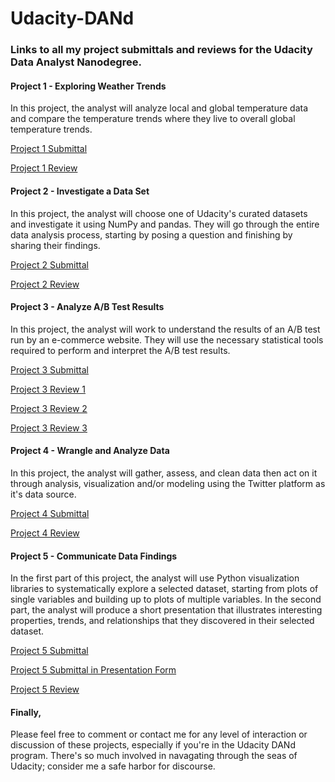 # Udacity-DANd
### Links to all my project submittals and reviews for the Udacity Data Analyst Nanodegree.

#### Project 1 - Exploring Weather Trends

In this project, the analyst will analyze local and global temperature data and compare the temperature trends where they live to overall global temperature trends.

[Project 1 Submittal](https://github.com/stephenbarraza/Udacity-DANd/blob/main/Project_1_Explore_Weather_Trends.pdf)

[Project 1 Review](https://github.com/stephenbarraza/Udacity-DANd/blob/main/Project_1_Instructor_Review.pdf)

#### Project 2 - Investigate a Data Set

In this project, the analyst will choose one of Udacity's curated datasets and investigate it using NumPy and pandas. They will go through the entire data analysis process, starting by posing a question and finishing by sharing their findings.

[Project 2 Submittal](https://github.com/stephenbarraza/Udacity-DANd/blob/main/Project_2_Investigate_a_Dataset.pdf)

[Project 2 Review](https://github.com/stephenbarraza/Udacity-DANd/blob/main/Project_2_Instructor_Review.pdf)

#### Project 3 - Analyze A/B Test Results

In this project, the analyst will work to understand the results of an A/B test run by an e-commerce website.  They will use the necessary statistical tools required to perform and interpret the A/B test results.

[Project 3 Submittal](https://github.com/stephenbarraza/Udacity-DANd/blob/main/Project_3_Analyze_AB_test_Results.pdf)

[Project 3 Review 1](https://github.com/stephenbarraza/Udacity-DANd/blob/main/Project_3_Instructor_Review_1.pdf)

[Project 3 Review 2](https://github.com/stephenbarraza/Udacity-DANd/blob/main/Project_3_Instructor_Review_2.pdf)

[Project 3 Review 3](https://github.com/stephenbarraza/Udacity-DANd/blob/main/Project_3_Instructor_Review_3.pdf)

#### Project 4 - Wrangle and Analyze Data

In this project, the analyst will gather, assess, and clean data then act on it through analysis, visualization and/or modeling using the Twitter platform as it's data source.

[Project 4 Submittal](https://github.com/stephenbarraza/Udacity-DANd/blob/main/Project_4_Wrangle_and%20Analyze_Data.ipynb)

[Project 4 Review](https://github.com/stephenbarraza/Udacity-DANd/blob/main/Project_4_Instructor_Review.pdf)

#### Project 5 - Communicate Data Findings

In the first part of this project, the analyst will use Python visualization libraries to systematically explore a selected dataset, starting from plots of single variables and building up to plots of multiple variables. In the second part, the analyst will produce a short presentation that illustrates interesting properties, trends, and relationships that they discovered in their selected dataset. 

[Project 5 Submittal](https://github.com/stephenbarraza/Udacity-DANd/blob/main/Project_5_Data_Visualization.ipynb)

[Project 5 Submittal in Presentation Form](https://github.com/stephenbarraza/Udacity-DANd/blob/main/Project_5_Data_Visualization_with_Presentation.ipynb)

[Project 5 Review](https://github.com/stephenbarraza/Udacity-DANd/blob/main/Project_5_Instructor_Review.pdf)

#### Finally,

Please feel free to comment or contact me for any level of interaction or discussion of these projects, especially if you're in the Udacity DANd program.  There's so much involved in navagating through the seas of Udacity; consider me a safe harbor for discourse.
